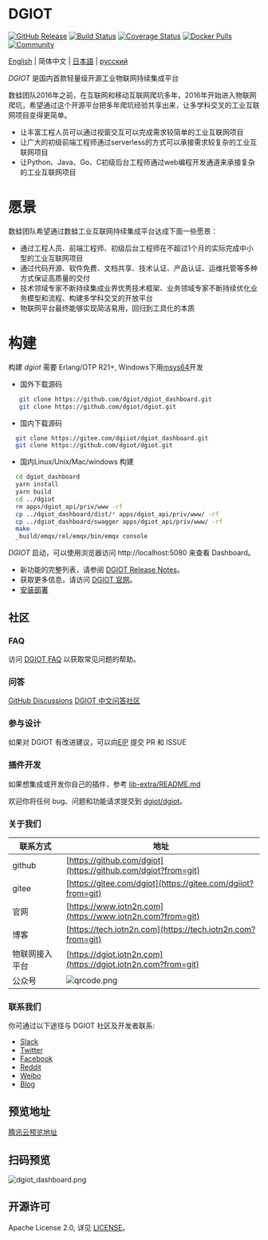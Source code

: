 # DGIOT

[![GitHub Release](https://img.shields.io/github/release/dgiot/dgiot?color=brightgreen)](https://github.com/dgiot/dgiot/releases)
[![Build Status](https://travis-ci.org/dgiot/dgiot.svg)](https://travis-ci.org/dgiot/dgiot)
[![Coverage Status](https://coveralls.io/repos/github/dgiot/dgiot/badge.svg)](https://coveralls.io/github/dgiot/dgiot)
[![Docker Pulls](https://img.shields.io/docker/pulls/dgiot/dgiot)](https://hub.docker.com/r/dgiot/dgiot)
[![Community](https://img.shields.io/badge/Community-DGIOT-yellow)](https://tech.iotn2n.com)

[English](./README.md) | 简体中文 | [日本語](./README-JP.md) | [русский](./README-RU.md)

*DGIOT*  是国内首款轻量级开源工业物联网持续集成平台

数蛙团队2016年之前，在互联网和移动互联网爬坑多年，2016年开始进入物联网爬坑，希望通过这个开源平台把多年爬坑经验共享出来，让多学科交叉的工业互联网项目变得更简单。
   + 让丰富工程人员可以通过视窗交互可以完成需求较简单的工业互联网项目
   + 让广大的初级前端工程师通过serverless的方式可以承接需求较复杂的工业互联网项目
   + 让Python、Java、Go、C初级后台工程师通过web编程开发通道来承接复杂的工业互联网项目

# 愿景
  数蛙团队希望通过数蛙工业互联网持续集成平台达成下面一些愿景：
  + 通过工程人员、前端工程师、初级后台工程师在不超过1个月的实际完成中小型的工业互联网项目
  + 通过代码开源、软件免费、文档共享、技术认证、产品认证、运维托管等多种方式保证高质量的交付
  + 技术领域专家不断持续集成业界优秀技术框架、业务领域专家不断持续优化业务模型和流程、构建多学科交叉的开放平台
  + 物联网平台最终能够实现简洁易用，回归到工具化的本质

# 构建

 构建 *dgiot* 需要 Erlang/OTP R21+, Windows下用[msys64](http://dgiot-1253666439.cos.ap-shanghai-fsi.myqcloud.com/dgiot_release/dgiot_devtools.zip)开发

 +  国外下载源码
  ```bash
     git clone https://github.com/dgiot/dgiot_dashboard.git
     git clone https://github.com/dgiot/dgiot.git
   ```

 +  国内下载源码
   ```bash
     git clone https://gitee.com/dgiiot/dgiot_dashboard.git
     git clone https://github.com/dgiot/dgiot.git
   ```

 +  国内Linux/Unix/Mac/windows 构建
  ```bash
    cd dgiot_dashboard
    yarn install
    yarn build
    cd ../dgiot
    rm apps/dgiot_api/priv/www -rf
    cp ../dgiot_dashboard/dist/* apps/dgiot_api/priv/www/ -rf
    cp ../dgiot_dashboard/swagger apps/dgiot_api/priv/www/ -rf
    make
    _build/emqx/rel/emqx/bin/emqx console
  ```
*DGIOT* 启动，可以使用浏览器访问 http://localhost:5080 来查看 Dashboard。

- 新功能的完整列表，请参阅 [DGIOT Release Notes](https://github.com/dgiot/dgiot/releases)。
- 获取更多信息，请访问 [DGIOT 官网](https://tech.iotn2n.com/)。
- [安装部署](https://github.com/dgiot/dgiot_deploy)

## 社区

### FAQ

访问 [DGIOT FAQ](https://tech.iotn2n.com/zh/backend/) 以获取常见问题的帮助。

### 问答

[GitHub Discussions](https://github.com/dgiot/dgiot_server/discussions)
[DGIOT 中文问答社区](https://tech.iotn2n.com/)

### 参与设计

如果对 DGIOT 有改进建议，可以向[EIP](https://github.com/dgiot/eip) 提交 PR 和 ISSUE

### 插件开发

如果想集成或开发你自己的插件，参考 [lib-extra/README.md](./lib-extra/README.md)

欢迎你将任何 bug、问题和功能请求提交到 [dgiot/dgiot](https://github.com/dgiot/dgiot/issues)。

### 关于我们
| 联系方式       | 地址                                                                                      |
| -------------- | ----------------------------------------------------------------------------------------- |
| github         | [https://github.com/dgiot](https://github.com/dgiot?from=git)                             |
| gitee          | [https://gitee.com/dgiot](https://gitee.com/dgiiot?from=git)                              |
| 官网           | [https://www.iotn2n.com](https://www.iotn2n.com?from=git)                                 |
| 博客           | [https://tech.iotn2n.com](https://tech.iotn2n.com?from=git)                               |
| 物联网接入平台 | [https://dgiot.iotn2n.com](https://dgiot.iotn2n.com?from=git)                             |
| 公众号         | ![qrcode.png](http://dgiot-1253666439.cos.ap-shanghai-fsi.myqcloud.com/wechat/qrcode.png) |

### 联系我们
你可通过以下途径与 DGIOT 社区及开发者联系:
- [Slack](https://slack-invite.dgiot.com)
- [Twitter](https://twitter.com/dgiotTech)
- [Facebook](https://www.facebook.com/dgiot)
- [Reddit](https://www.reddit.com/r/dgiot/)
- [Weibo](https://weibo.com/dgiot)
- [Blog](https://www.dgiot.cn/blog)

## 预览地址
[腾讯云预览地址](https://dgiotdashboard-8gb17b3673ff6cdd-1253666439.ap-shanghai.app.tcloudbase.com?ftom=git)

## 扫码预览
![dgiot_dashboard.png](http://dgiot-1253666439.cos.ap-shanghai-fsi.myqcloud.com/wechat/dgiot_dashboard.png)


## 开源许可
Apache License 2.0, 详见 [LICENSE](./LICENSE)。
